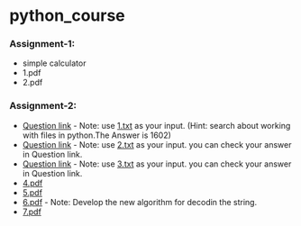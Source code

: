 # python_course

### Assignment-1:
- simple calculator
- 1.pdf
- 2.pdf

### Assignment-2:
- [Question link](https://adventofcode.com/2021/day/1) - Note: use [1.txt](Assignment_2/1.txt) as your input. (Hint: search about working with files in python.The Answer is 1602) 
- [Question link](https://adventofcode.com/2021/day/2) - Note: use [2.txt](Assignment_2/2.txt) as your input. you can check your answer in Question link.
- [Question link](https://adventofcode.com/2021/day/3) - Note: use [3.txt](Assignment_2/3.txt) as your input. you can check your answer in Question link.
- [4.pdf](Assignment_2/4.pdf)
- [5.pdf](Assignment_2/5.pdf)
- [6.pdf](Assignment_2/6.pdf) - Note: Develop the new algorithm for decodin the string.
- [7.pdf](Assignment_2/7.pdf)
